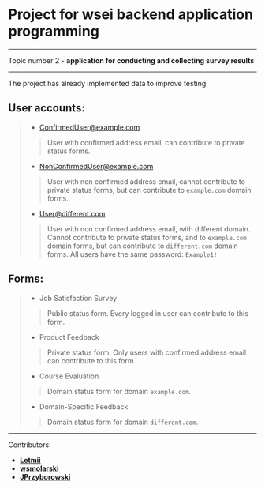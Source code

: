 # Project for wsei backend application programming 
___
Topic number 2 - **application for conducting and collecting survey results**
___
The project has already implemented data to improve testing:
## User accounts:
> * ConfirmedUser@example.com
>> User with confirmed address email, can contribute to private status forms.
> * NonConfirmedUser@example.com
>> User with non confirmed address email, cannot contribute to private status forms, but can contribute to `example.com` domain forms.
> * User@different.com
>> User with non confirmed address email, with different domain. Cannot contribute to private status forms, and to `example.com` domain forms, but can contribute to `different.com` domain forms.
> All users have the same password: `Example1!`
## Forms:
> * Job Satisfaction Survey
>> Public status form. Every logged in user can contribute to this form.
> * Product Feedback
>> Private status form. Only users with confirmed address email can contribute to this form.
> * Course Evaluation
>> Domain status form for domain `example.com`.
> * Domain-Specific Feedback
>> Domain status form for domain `different.com`.
___
Contributors:
- __[Letmii](https://github.com/Letmii)__
- __[wsmolarski](https://github.com/wsmolarski)__
- __[JPrzyborowski](https://github.com/JPrzyborowski)__
